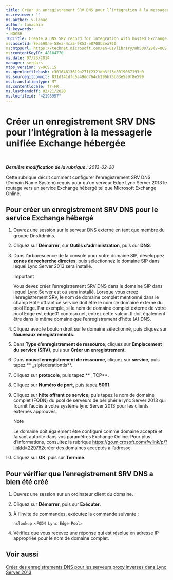 ```yaml
---
title: Créer un enregistrement SRV DNS pour l’intégration à la messagerie unifiée Exchange hébergée
ms.reviewer: ''
ms.author: v-lanac
author: lanachin
f1.keywords:
- NOCSH
TOCTitle: Create a DNS SRV record for integration with hosted Exchange UM
ms:assetid: 8ea590ae-58ea-4ca5-9853-e0708b3ea760
ms:mtpsurl: https://technet.microsoft.com/en-us/library/Hh500728(v=OCS.15)
ms:contentKeyID: 48184770
ms.date: 07/23/2014
manager: serdars
mtps_version: v=OCS.15
ms.openlocfilehash: c30164813619a271f2321db3ff3e8019067193c0
ms.sourcegitcommit: 831d141dfc5a49dd764cb296b73b63e5a9f8e599
ms.translationtype: MT
ms.contentlocale: fr-FR
ms.lasthandoff: 02/21/2020
ms.locfileid: "42198957"
---
```

<div data-xmlns="http://www.w3.org/1999/xhtml">

<div class="topic" data-xmlns="http://www.w3.org/1999/xhtml" data-msxsl="urn:schemas-microsoft-com:xslt" data-cs="https://msdn.microsoft.com/">

<div data-asp="https://msdn2.microsoft.com/asp">

# <a name="create-a-dns-srv-record-for-integration-with-hosted-exchange-um"></a>Créer un enregistrement SRV DNS pour l’intégration à la messagerie unifiée Exchange hébergée

</div>

<div id="mainSection">

<div id="mainBody">

<span> </span>

_**Dernière modification de la rubrique :** 2013-02-20_

Cette rubrique décrit comment configurer l’enregistrement SRV DNS (Domain Name System) requis pour qu’un serveur Edge Lync Server 2013 le routage vers un service Exchange hébergé tel que Microsoft Exchange Online.

<div>

## <a name="to-create-an-external-dns-srv-record-for-the-hosted-exchange-service"></a>Pour créer un enregistrement SRV DNS pour le service Exchange hébergé

1.  Ouvrez une session sur le serveur DNS externe en tant que membre du groupe DnsAdmins.

2.  Cliquez sur **Démarrer**, sur **Outils d’administration**, puis sur **DNS**.

3.  Dans l’arborescence de la console pour votre domaine SIP, développez **zones de recherche directes**, puis sélectionnez le domaine SIP dans lequel Lync Server 2013 sera installé.
    
    <div>
    

    > [!IMPORTANT]
    > Vous devez créer l’enregistrement SRV DNS dans le domaine SIP dans lequel Lync Server est ou sera installé. Lorsque vous créez l’enregistrement SRV, le nom de domaine complet mentionné dans le champ Hôte offrant ce service doit être le nom de domaine externe du pool Edge. Par exemple, si le nom de domaine complet externe de votre pool Edge est edge01.contoso.net, entrez cette valeur. Il doit également être dans le même domaine que l’enregistrement d’hôte (A) DNS.

    
    </div>

4.  Cliquez avec le bouton droit sur le domaine sélectionné, puis cliquez sur **Nouveaux enregistrements**.

5.  Dans **Type d’enregistrement de ressource**, cliquez sur **Emplacement du service (SRV)**, puis sur **Créer un enregistrement**.

6.  Dans **nouvel enregistrement de ressource**, cliquez sur **service**, puis tapez ** \_sipfederationtls**.

7.  Cliquez sur **protocole**, puis tapez ** \_TCP**.

8.  Cliquez sur **Numéro de port**, puis tapez **5061**.

9.  Cliquez sur **hôte offrant ce service**, puis tapez le nom de domaine complet (FQDN) du pool de serveurs de périphérie lync Server 2013 qui fournit l’accès à votre système lync Server 2013 pour les clients externes approuvés.
    
    <div>
    

    > [!NOTE]
    > Le domaine doit également être configuré comme domaine accepté et faisant autorité dans vos paramètres Exchange Online. Pour plus d’informations, consultez la rubrique <A href="https://go.microsoft.com/fwlink/p/?linkid=229762">https://go.microsoft.com/fwlink/p/?linkId=229762</A>créer des domaines acceptés à l’adresse.

    
    </div>

10. Cliquez sur **OK**, puis sur **Terminé**.

</div>

<div>

## <a name="to-verify-that-the-dns-srv-record-was-created-successfully"></a>Pour vérifier que l’enregistrement SRV DNS a bien été créé

1.  Ouvrez une session sur un ordinateur client du domaine.

2.  Cliquez sur **Démarrer**, puis sur **Exécuter**.

3.  À l’invite de commandes, exécutez la commande suivante :
    
        nslookup <FQDN Lync Edge Pool>

4.  Vérifiez que vous recevez une réponse qui est résolue en adresse IP appropriée pour le nom de domaine complet.

</div>

<div>

## <a name="see-also"></a>Voir aussi


[Créer des enregistrements DNS pour les serveurs proxy inverses dans Lync Server 2013](lync-server-2013-create-dns-records-for-reverse-proxy-servers.md)  
  

</div>

</div>

<span> </span>

</div>

</div>

</div>

